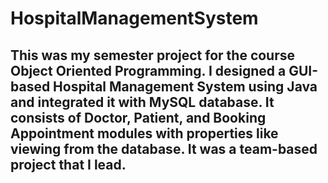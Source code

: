 # HospitalManagementSystem
## This was my semester project for the course Object Oriented Programming. I designed a GUI-based Hospital Management System using Java and integrated it with MySQL database. It consists of Doctor, Patient, and Booking Appointment modules with properties like viewing from the database. It was a team-based project that I lead.
